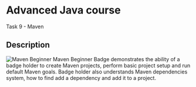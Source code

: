 # Advanced Java course
Task 9 - Maven

## Description

<img src="http://jgrass.fon.bg.ac.rs/wp-content/uploads/2017/02/MAVENBEGINNER_makebadges-1487757422.png" alt="Maven Beginner">
Maven Beginner Badge demonstrates the ability of a badge holder to create Maven projects, perform basic project setup and run default Maven goals. Badge holder also understands Maven dependencies system, how to find add a dependency and add it to a project.
